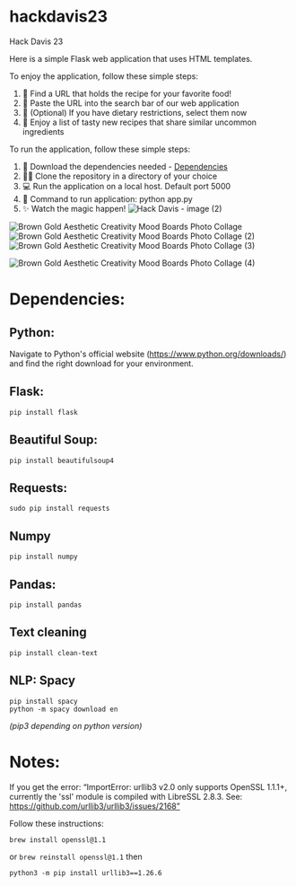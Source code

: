 # hackdavis23
Hack Davis 23

Here is a simple Flask web application that uses HTML templates. 

To enjoy the application, follow these simple steps:
1. :link: Find a URL that holds the recipe for your favorite food! 
2. 	:mag_right: Paste the URL into the search bar of our web application 
3. 	:leafy_green: \(Optional) If you have dietary restrictions, select them now
4. 	:shallow_pan_of_food: Enjoy a list of tasty new recipes that share similar uncommon ingredients

To run the application, follow these simple steps:
1. :battery: Download the dependencies needed - [Dependencies](#Dependencies:)
2. :woman_technologist: Clone the repository in a directory of your choice
3. 	:computer: Run the application on a local host. Default port 5000
4. :snake: Command to run application: python app.py 
5. :sparkles: Watch the magic happen!
![Hack Davis - image (2)](https://github.com/ainekeenan/hackdavis23/assets/100050987/86986281-cf5e-4d85-ac94-d35ac18cc4d0)

![Brown Gold Aesthetic Creativity Mood Boards Photo Collage](https://github.com/ainekeenan/hackdavis23/assets/100050987/25fef853-f664-4769-99e7-f7bf8fbf5573)
![Brown Gold Aesthetic Creativity Mood Boards Photo Collage (2)](https://github.com/ainekeenan/hackdavis23/assets/100050987/f10c55e1-b0ce-4fee-ba5f-5cb088a51062)
![Brown Gold Aesthetic Creativity Mood Boards Photo Collage (3)](https://github.com/ainekeenan/hackdavis23/assets/100050987/ea41b011-fad0-4e67-9193-ccb53cbb7f04)


![Brown Gold Aesthetic Creativity Mood Boards Photo Collage (4)](https://github.com/ainekeenan/hackdavis23/assets/100050987/c980397e-df75-46cc-aa1c-7e53b23bff01)



# **Dependencies:**

## **Python:** 
Navigate to Python's official website (https://www.python.org/downloads/) and find the right download for your environment. 
## **Flask:**
```
pip install flask    
```
## **Beautiful Soup:**
```
pip install beautifulsoup4  
  ```
## **Requests:**
```
sudo pip install requests  
  ```
## **Numpy**
 ```
pip install numpy
 ```
## **Pandas:**
```
pip install pandas
  ```
## **Text cleaning**
```
pip install clean-text
```
## **NLP: Spacy**
```
pip install spacy
python -m spacy download en
  ```

 *(pip3 depending on python version)*

# **Notes:**

If you get the error:
“ImportError: urllib3 v2.0 only supports OpenSSL 1.1.1+, currently the 'ssl' module is compiled with LibreSSL 2.8.3. See: https://github.com/urllib3/urllib3/issues/2168”
 
 Follow these instructions:
```
brew install openssl@1.1 
```
or ```brew reinstall openssl@1.1```
then 
```
python3 -m pip install urllib3==1.26.6  
```


